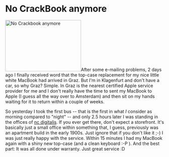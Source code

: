 # No CrackBook anymore

<a class="left" href="http://www.flickr.com/photos/zerok/2715709007/" title="No Crackbook anymore by zeroK, on Flickr"><img src="http://farm4.static.flickr.com/3058/2715709007_bd768d5e8f_m.jpg" width="240" height="163" alt="No Crackbook anymore" /></a>After some e-mailing problems, 2 days ago I finally received word that the top-case replacement for my nice little white MacBook had arrived in Graz. But I'm in Klagenfurt and don't have a car, so why Graz? Simple. In Graz is the nearest certified Apple service provider for me and I don't really have the time to sent my MacBook to Apple (I guess all the way over to Amsterdam) and then sit on my hands waiting for it to return within a couple of weeks. 

So yesterday I took the first bus -- that is the first in what *I* consider as morning compared to "night" -- and only 2.5 hours later I was standing in the offices of [nc digitalis](http://www.digitalis.at/). If you ever get there, don't expect a storefront. It's basically just a small office within something that, I guess, previously was an apartment build in the early 1900s. Just ignore that if you don't like it ;-) I was just really happy with the service. Within 15 minutes I had my MacBook again with a shiny new top-case (and a clean keyboard :-P ). And the best part: It was all done under warranty. Just great service :D